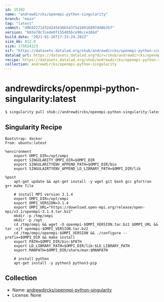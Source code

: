 ```yaml
---
id: 15392
name: "andrewdircks/openmpi-python-singularity"
branch: "main"
tag: "latest"
commit: "d9642271d32d245436b543f5d10916897dd8b35f"
version: "b93a78c7cede0f155405bce96cce16bd"
build_date: "2021-01-26T17:33:24.282Z"
size_mb: 812.0
size: 175624223
sif: "https://datasets.datalad.org/shub/andrewdircks/openmpi-python-singularity/latest/2021-01-26-d9642271-b93a78c7/b93a78c7cede0f155405bce96cce16bd.sif"
datalad_url: https://datasets.datalad.org?dir=/shub/andrewdircks/openmpi-python-singularity/latest/2021-01-26-d9642271-b93a78c7/
recipe: https://datasets.datalad.org/shub/andrewdircks/openmpi-python-singularity/latest/2021-01-26-d9642271-b93a78c7/Singularity
collection: andrewdircks/openmpi-python-singularity
---
```


# andrewdircks/openmpi-python-singularity:latest

```bash
$ singularity pull shub://andrewdircks/openmpi-python-singularity:latest
```

## Singularity Recipe

```singularity
Bootstrap: docker
From: ubuntu:latest

%environment
    export OMPI_DIR=/opt/ompi
    export SINGULARITY_OMPI_DIR=$OMPI_DIR
    export SINGULARITYENV_APPEND_PATH=$OMPI_DIR/bin
    export SINGULAIRTYENV_APPEND_LD_LIBRARY_PATH=$OMPI_DIR/lib

%post
    apt-get update && apt-get install -y wget git bash gcc gfortran g++ make file

    # install MPI version 3.1.4
    export OMPI_DIR=/opt/ompi
    export OMPI_VERSION=3.1.4
    export OMPI_URL="https://download.open-mpi.org/release/open-mpi/v3.1/openmpi-3.1.4.tar.bz2"
    mkdir -p /tmp/ompi
    mkdir -p /opt
    cd /tmp/ompi && wget -O openmpi-$OMPI_VERSION.tar.bz2 $OMPI_URL && tar -xjf openmpi-$OMPI_VERSION.tar.bz2
    cd /tmp/ompi/openmpi-$OMPI_VERSION && ./configure --prefix=$OMPI_DIR && make install
    export PATH=$OMPI_DIR/bin:$PATH
    export LD_LIBRARY_PATH=$OMPI_DIR/lib:$LD_LIBRARY_PATH
    export MANPATH=$OMPI_DIR/share/man:$MANPATH

    # install python
    apt-get install -y python3 python3-pip
```

## Collection

 - Name: [andrewdircks/openmpi-python-singularity](https://github.com/andrewdircks/openmpi-python-singularity)
 - License: None

